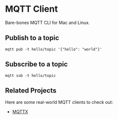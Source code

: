 # MQTT Client

Bare-bones MQTT CLI for Mac and Linux.

## Publish to a topic
```
mqtt pub -t hello/topic '{"hello": "world"}'
```

## Subscribe to a topic
```
mqtt sub -t hello/topic
```

## Related Projects

Here are some real-world MQTT clients to check out:

* [MQTTX](https://mqttx.app/cli)
